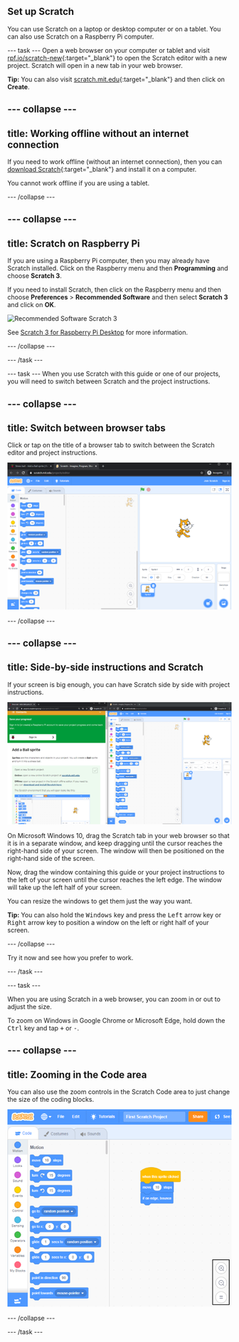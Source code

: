 ## Set up Scratch
You can use Scratch on a laptop or desktop computer or on a tablet. You can also use Scratch on a Raspberry Pi computer.

--- task --- Open a web browser on your computer or tablet and visit [rpf.io/scratch-new](https://rpf.io/scratch-new){:target="_blank"} to open the Scratch editor with a new project. Scratch will open in a new tab in your web browser.

**Tip:** You can also visit [scratch.mit.edu](https://scratch.mit.edu/){:target="_blank"} and then click on **Create**.

--- collapse ---
---
title: Working offline without an internet connection
---

If you need to work offline (without an internet connection), then you can [download Scratch](https://scratch.mit.edu/download){:target="_blank"} and install it on a computer.

You cannot work offline if you are using a tablet.

--- /collapse ---

--- collapse ---
---
title: Scratch on Raspberry Pi
---

If you are using a Raspberry Pi computer, then you may already have Scratch installed. Click on the Raspberry menu and then **Programming** and choose **Scratch 3**.

If you need to install Scratch, then click on the Raspberry menu and then choose **Preferences** > **Recommended Software** and then select **Scratch 3** and click on **OK**.

![Recommended Software Scratch 3](images/recommended-software-scratch3.png)

See [Scratch 3 for Raspberry Pi Desktop](https://www.raspberrypi.org/blog/scratch-3-desktop-for-raspbian-on-raspberry-pi/) for more information.

--- /collapse ---

--- /task ---

--- task --- When you use Scratch with this guide or one of our projects, you will need to switch between Scratch and the project instructions.

--- collapse ---
---
title: Switch between browser tabs
---

Click or tap on the title of a browser tab to switch between the Scratch editor and project instructions.

![Browser with two tabs](images/two-tabs.png)

--- /collapse ---

--- collapse ---
---
title: Side-by-side instructions and Scratch
---

If your screen is big enough, you can have Scratch side by side with project instructions.

![Side by side instructions and Scratch](images/side-by-side.png)

On Microsoft Windows 10, drag the Scratch tab in your web browser so that it is in a separate window, and keep dragging until the cursor reaches the right-hand side of your screen. The window will then be positioned on the right-hand side of the screen.

Now, drag the window containing this guide or your project instructions to the left of your screen until the cursor reaches the left edge. The window will take up the left half of your screen.

You can resize the windows to get them just the way you want.

**Tip:** You can also hold the <kbd>Windows</kbd> key and press the <kbd>Left</kbd> arrow key or <kbd>Right</kbd> arrow key to position a window on the left or right half of your screen.

--- /collapse ---

Try it now and see how you prefer to work.

--- /task ---

--- task ---

When you are using Scratch in a web browser, you can zoom in or out to adjust the size.

To zoom on Windows in Google Chrome or Microsoft Edge, hold down the <kbd>Ctrl</kbd> key and tap <kbd>+</kbd> or <kbd>-</kbd>.

--- collapse ---
---
title: Zooming in the Code area
---

You can also use the zoom controls in the Scratch Code area to just change the size of the coding blocks.

![Scratch resize code blocks](images/zoom-code-area.png)

--- /collapse ---

--- /task ---

